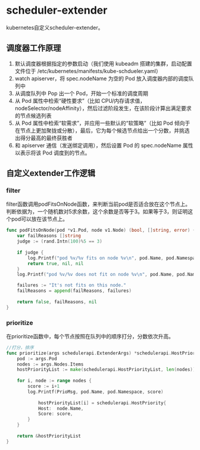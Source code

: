 # scheduler-extender
kubernetes自定义scheduler-extender。

## 调度器工作原理

1. 默认调度器根据指定的参数启动（我们使⽤ kubeadm 搭建的集群，启动配置⽂件位于 /etc/kubernetes/manifests/kube-schdueler.yaml） 
2. watch apiserver，将 spec.nodeName 为空的 Pod 放⼊调度器内部的调度队列中 
3. 从调度队列中 Pop 出⼀个 Pod，开始⼀个标准的调度周期 
4. 从 Pod 属性中检索“硬性要求”（⽐如 CPU/内存请求值，nodeSelector/nodeAffinity），然后过滤阶段发⽣，在该阶段计算出满⾜要求的节点候选列表 
5. 从 Pod 属性中检索“软需求”，并应⽤⼀些默认的“软策略”（⽐如 Pod 倾向于在节点上更加聚拢或分散），最后，它为每个候选节点给出⼀个分数，并挑选出得分最⾼的最终获胜者 
6. 和 apiserver 通信（发送绑定调⽤），然后设置 Pod 的 spec.nodeName 属性以表示将该 Pod 调度到的节点。

## 自定义extender工作逻辑

### filter
filter函数调用podFitsOnNode函数，来判断当前pod是否适合放在这个节点上。判断依据为，一个随机数对5求余数，这个余数是否等于3。如果等于3，则证明这个pod可以放在该节点上。
```go
func podFitsOnNode(pod *v1.Pod, node v1.Node) (bool, []string, error) {
	var failReasons []string
	judge := (rand.Intn(100)%5 == 3)
  
	if judge {
		log.Printf("pod %v/%v fits on node %v\n", pod.Name, pod.Namespace, node.Name)
		return true, nil, nil
	}
	log.Printf("pod %v/%v does not fit on node %v\n", pod.Name, pod.Namespace, node.Name)

	failures := "It's not fits on this node."
	failReasons = append(failReasons, failures)
  
	return false, failReasons, nil
}
```

### prioritize
在prioritize函数中，每个节点按照在队列中的顺序打分，分数依次升高。
```go
//打分，排序
func prioritize(args schedulerapi.ExtenderArgs) *schedulerapi.HostPriorityList {
	pod := args.Pod
	nodes := args.Nodes.Items
	hostPriorityList := make(schedulerapi.HostPriorityList, len(nodes))
	
  	for i, node := range nodes {
		score := i+1
		log.Printf(PrioMsg, pod.Name, pod.Namespace, score)
		
    		hostPriorityList[i] = schedulerapi.HostPriority{
			Host:  node.Name,
			Score: score,
		}
	}
  
	return &hostPriorityList
}
```
